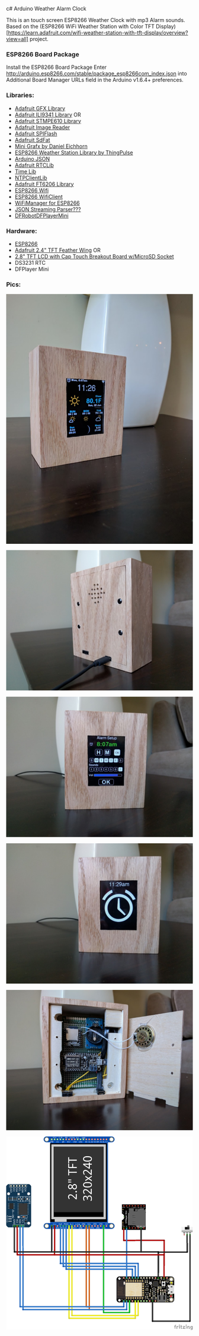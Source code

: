 c# Arduino Weather Alarm Clock

This is an touch screen ESP8266 Weather Clock with mp3 Alarm sounds. 
Based on the (ESP8266 WiFi Weather Station with Color TFT Display)[https://learn.adafruit.com/wifi-weather-station-with-tft-display/overview?view=all] project.

### ESP8266 Board Package

Install the ESP8266 Board Package
Enter http://arduino.esp8266.com/stable/package_esp8266com_index.json into Additional Board Manager URLs field in the Arduino v1.6.4+ preferences.

### Libraries:

- [Adafruit GFX Library](https://github.com/adafruit/Adafruit-GFX-Library)
- [Adafruit ILI9341 Library](https://github.com/adafruit/Adafruit_ILI9341) OR
- [Adafruit STMPE610 Library](https://github.com/adafruit/Adafruit_STMPE610)
- [Adafruit Image Reader](https://github.com/adafruit/Adafruit_ImageReader)
- [Adafruit SPIFlash](https://github.com/adafruit/Adafruit_SPIFlash)
- [Adafruit SdFat](https://github.com/adafruit/SdFat)
- [Mini Grafx by Daniel Eichhorn](https://github.com/ThingPulse/minigrafx)
- [ESP8266 Weather Station Library by ThingPulse](https://github.com/ThingPulse/esp8266-weather-station)
- [Arduino JSON](https://github.com/bblanchon/ArduinoJson)
- [Adafruit RTCLib](https://github.com/adafruit/RTClib)
- [Time Lib](https://playground.arduino.cc/code/time/)
- [NTPClientLib](https://github.com/gmag11/NtpClient)
- [Adafruit FT6206 Library](https://github.com/adafruit/Adafruit_FT6206_Library)
- [ESP8266 Wifi](https://github.com/esp8266/Arduino/tree/master/libraries/ESP8266WiFi)
- [ESP8266 WifiClient](https://github.com/esp8266/Arduino/tree/master/libraries/ESP8266HTTPClient)
- [WiFiManager for ESP8266](https://github.com/tzapu/WiFiManager)
- [JSON Streaming Parser???](https://github.com/squix78/json-streaming-parser)
- [DFRobotDFPlayerMini](https://github.com/DFRobot/DFRobotDFPlayerMini)

### Hardware:

- [ESP8266](https://learn.adafruit.com/adafruit-feather-huzzah-esp8266/)
- [Adafruit 2.4" TFT Feather Wing](https://learn.adafruit.com/adafruit-2-4-tft-touch-screen-featherwing/) OR
- [2.8" TFT LCD with Cap Touch Breakout Board w/MicroSD Socket](https://www.adafruit.com/product/2090)
- DS3231 RTC
- DFPlayer Mini 

### Pics:

![Weather Clock](/docs/weather_clock1.jpg)

![Weather Clock](/docs/weather_clock2.jpg)

![Weather Clock](/docs/alarm_setup.jpg)

![Weather Clock](/docs/alarm.jpg)

![Weather Clock](/docs/weather_clock_inside.jpg)

![Weather Clock](/docs/WeatherClock_bb.png)
